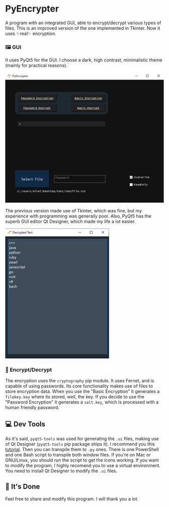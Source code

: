 # PyEncrypter
A program with an integrated GUI, able to encrypt/decrypt various types of files. This is an improved version of the one implemented in Tkinter.
Now it uses ✨real✨ encryption.

### 🖼 GUI
It uses PyQt5 for the GUI.
I choose a dark, high contrast, minimalistic theme (mainly for practical reasons).`

![General View](https://github.com/beto-bit/PyEncryptor/blob/main/.github/images/gui_1.png)

The previous version made use of Tkinter, which was fine, but my experience with programming was generally poor. Also, PyQt5 has the superb GUI editor Qt Designer, which made my life a lot easier.

![Decrypt Window](https://github.com/beto-bit/PyEncryptor/blob/main/.github/images/gui_2.png)

### 🔐 Encrypt/Decrypt
The encryption uses the `cryptography` pip module. It uses Fernet, and is capable of using passwords. Its core functionality makes use of files to store encryption data.
When you use the "Basic Encryption" it generates a `filekey.key` where its stored, well, the key. 
If you decide to use the "Password Encryption" it generates a `salt.key`, which is processed with a human friendly password. 


## 💻 Dev Tools
As it's said, `pyqt5-tools` was used for generating the `.ui` files, making use of Qt Designer (`pyqt5-tools` pip package ships it). I recommend you this [tutorial](https://realpython.com/qt-designer-python/). Then you can transpile them to `.py` ones. There is one PowerShell and one Bash script to transpile both window files. If you're on Mac or GNU/Linux, you should run the script to get the icons working.
If you want to modify the program, I highly recomend you to use a virtual environment. You need to install Qt Designer to modify the `.ui` files.

## 🎊 It's Done
Feel free to share and modify this program. I will thank you a lot. 

